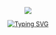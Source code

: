 <p align="center">
	<picture>
		<source media="(prefers-color-scheme: dark)" srcset="https://user-images.githubusercontent.com/120781178/229059243-22cc711c-9ddc-46eb-a18f-97797e20b6ef.png#gh-dark-mode-only">
		<img src="https://user-images.githubusercontent.com/120781178/229058795-e6e247a2-ce74-4f12-94dc-94302b821450.png">
	</picture>
</p>
<p align="center">
	<a href="https://git.io/typing-svg"><img src="https://readme-typing-svg.demolab.com?font=Dina&size=20&pause=1000&color=C30505&center=true&vCenter=true&width=435&lines=Student;Coding+Enthusiast;Gymrat+%26+Adrenaline+Junk;1%25+Better+Everyday;Potato" alt="Typing SVG" /></a>
</p>

<!--
**Teheremiti/Teheremiti** is a ✨ _special_ ✨ repository because its `README.md` (this file) appears on your GitHub profile.

Here are some ideas to get you started:

- 🔭 I’m currently working on ...
- 🌱 I’m currently learning ...
- 👯 I’m looking to collaborate on ...
- 🤔 I’m looking for help with ...
- 💬 Ask me about ...
- 📫 How to reach me: ...
- 😄 Pronouns: ...
- ⚡ Fun fact: ...
-->
